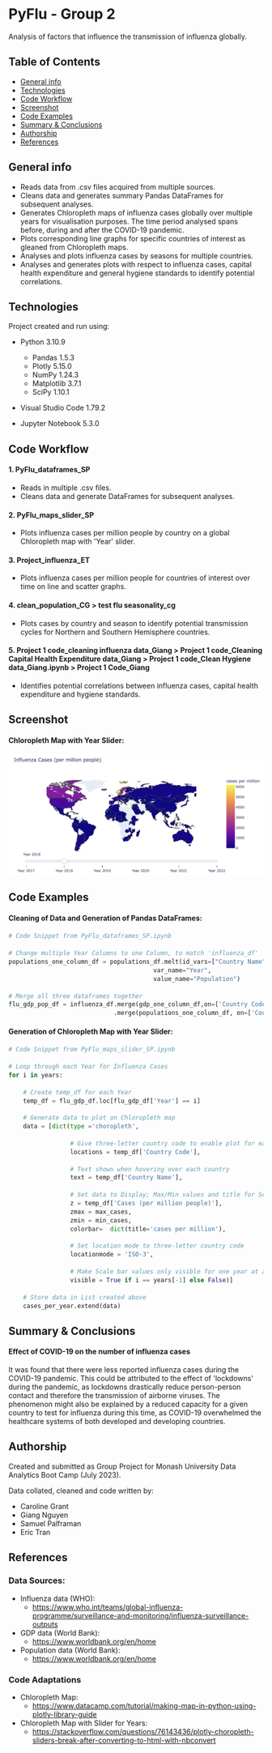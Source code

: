 # PyFlu - Group 2

Analysis of factors that influence the transmission of influenza globally.

## Table of Contents

- [General info](#general-info)
- [Technologies](#technologies)
- [Code Workflow](#code-workflow)
- [Screenshot](#screenshot)
- [Code Examples](#code-examples)
- [Summary & Conclusions](#summary-&-conclusions)
- [Authorship](#authorship)
- [References](#references)

## General info

- Reads data from .csv files acquired from multiple sources.
- Cleans data and generates summary Pandas DataFrames for subsequent analyses.
- Generates Chloropleth maps of influenza cases globally over multiple years for visualisation purposes. The time period analysed spans before, during and after the COVID-19 pandemic.
- Plots corresponding line graphs for specific countries of interest as gleaned from Chloropleth maps.
- Analyses and plots influenza cases by seasons for multiple countries.
- Analyses and generates plots with respect to influenza cases, capital health expenditure and general hygiene standards to identify potential correlations.

## Technologies

Project created and run using:

- Python 3.10.9
  - Pandas 1.5.3
  - Plotly 5.15.0
  - NumPy 1.24.3
  - Matplotlib 3.7.1
  - SciPy 1.10.1

- Visual Studio Code 1.79.2
- Jupyter Notebook 5.3.0

## Code Workflow

#### 1. PyFlu_dataframes_SP
   - Reads in multiple .csv files.
   - Cleans data and generate DataFrames for subsequent analyses.
#### 2. PyFlu_maps_slider_SP 
   - Plots influenza cases per million people by country on a global Chloropleth map with 'Year' slider.
#### 3. Project_influenza_ET
   - Plots influenza cases per million people for countries of interest over time on line and scatter graphs.
#### 4. clean_population_CG > test flu seasonality_cg
   - Plots cases by country and season to identify potential transmission cycles for Northern and Southern Hemisphere countries.
#### 5. Project 1 code_cleaning influenza data_Giang > Project 1 code_Cleaning Capital Health Expenditure data_Giang > Project 1 code_Clean Hygiene data_Giang.ipynb > Project 1 Code_Giang
   - Identifies potential correlations between influenza cases, capital health expenditure and hygiene standards.

## Screenshot

#### Chloropleth Map with Year Slider:

![chloropleth_map_slider](Resources/chloropleth_map_slider.png)

## Code Examples

#### Cleaning of Data and Generation of Pandas DataFrames:

```python
# Code Snippet from PyFlu_dataframes_SP.ipynb

# Change multiple Year Columns to one Column, to match 'influenza_df'
populations_one_column_df = populations_df.melt(id_vars=["Country Name", 'Country Code'], 
                                        var_name="Year", 
                                        value_name="Population")

# Merge all three dataframes together
flu_gdp_pop_df = influenza_df.merge(gdp_one_column_df,on=['Country Code', 'Country Name', 'Year'])\
                             .merge(populations_one_column_df, on=['Country Code', 'Country Name', 'Year'])
```

#### Generation of Chloropleth Map with Year Slider:
```python
# Code Snippet from PyFlu_maps_slider_SP.ipynb

# Loop through each Year for Influenza Cases
for i in years:
    
    # Create temp_df for each Year
    temp_df = flu_gdp_df.loc[flu_gdp_df['Year'] == i]
    
    # Generate data to plot on Chloropleth map
    data = [dict(type ='choropleth',
                 
                 # Give three-letter country code to enable plot for each country
                 locations = temp_df['Country Code'],
                 
                 # Text shown when hovering over each country
                 text = temp_df['Country Name'],
                 
                 # Set data to Display; Max/Min values and title for Scale Bar
                 z = temp_df['Cases (per million people)'],
                 zmax = max_cases,
                 zmin = min_cases,
                 colorbar=  dict(title='cases per million'),
                 
                 # Set location mode to three-letter country code
                 locationmode = 'ISO-3', 
                 
                 # Make Scale bar values only visible for one year at a time
                 visible = True if i == years[-1] else False)] 
    
    # Store data in List created above
    cases_per_year.extend(data)
```

## Summary & Conclusions 

#### Effect of COVID-19 on the number of influenza cases

It was found that there were less reported influenza cases during the COVID-19 pandemic. This could be attributed to the effect of 'lockdowns' during the pandemic, as lockdowns drastically reduce person-person contact and therefore the transmission of airborne viruses. The phenomenon might also be explained by a reduced capacity for a given country to test for influenza during this time, as COVID-19 overwhelmed the healthcare systems of both developed and developing countries.

## Authorship

Created and submitted as Group Project for Monash University Data Analytics Boot Camp (July 2023).

Data collated, cleaned and code written by:

- Caroline Grant
- Giang Nguyen
- Samuel Palframan
- Eric Tran

## References

### Data Sources:
- Influenza data (WHO):
	- https://www.who.int/teams/global-influenza-programme/surveillance-and-monitoring/influenza-surveillance-outputs
- GDP data (World Bank):
	- https://www.worldbank.org/en/home
- Population data (World Bank):
  - https://www.worldbank.org/en/home

### Code Adaptations
- Chloropleth Map:
  - https://www.datacamp.com/tutorial/making-map-in-python-using-plotly-library-guide
- Chloropleth Map with Slider for Years:
	- https://stackoverflow.com/questions/76143436/plotly-choropleth-sliders-break-after-converting-to-html-with-nbconvert
